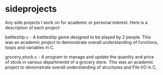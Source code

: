 # sideprojects
Any side projects I work on for academic or personal interest. Here is a description of each project:

battleship.c - A battleship game designed to be played by 2 people. This was an academic project to demonstrate overall understanding of functions, loops and variables in C.

grocery_stock.c - A program to manage and update the quantity and price of stcok in various departmentd of a grocery store. This was an academic project to demonstrate overall understanding of structures and File I/O in C.
